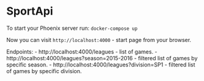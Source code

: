 # SportApi

To start your Phoenix server run: `docker-compose up` 

Now you can visit `http://localhost:4000` - start page from your browser.

Endpoints:
    - http://localhost:4000/leagues - list of games.
    - http://localhost:4000/leagues?season=2015-2016 - filtered list of games by specific season.
    - http://localhost:4000/leagues?division=SP1 - filtered list of games by specific division.

